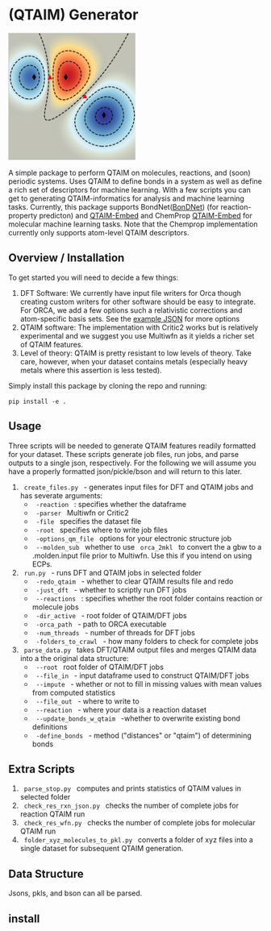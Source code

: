# (QTAIM) Generator

<img src="https://github.com/santi921/qtaim_generator/blob/main/qtaim_gen/notebooks/TOC.png" width=50% height=50%>

A simple package to perform QTAIM on molecules, reactions, and (soon) periodic systems. Uses QTAIM to define bonds in a system as well as define a rich set of descriptors for machine learning. With a few scripts you can get to generating QTAIM-informatics for analysis and machine learning tasks. Currently, this package supports BondNet(<a href="https://github.com/santi921/bondnet">BonDNet</a>) (for reaction-property predicton) and <a href="https://github.com/santi921/qtaim_embed">QTAIM-Embed</a> and ChemProp <a href="[https://github.com/santi921/qtaim_embed](https://github.com/chemprop/chemprop)">QTAIM-Embed</a> for molecular machine learning tasks. Note that the Chemprop implementation currently only supports atom-level QTAIM descriptors. 
## Overview / Installation
To get started you will need to decide a few things: 
1) DFT Software: We currently have input file writers for Orca though creating custom writers for other software should be easy to integrate. For ORCA, we add a few options such a relativistic corrections and atom-specific basis sets. See the <a href="[https://github.com/santi921/qtaim_generator/blob/main/qtaim_gen/source/scripts/options_qm.json]">example JSON</a>  for more options 
2) QTAIM software: The implementation with Critic2 works but is relatively experimental and we suggest you use Multiwfn as it yields a richer set of QTAIM features. 
3) Level of theory: QTAIM is pretty resistant to low levels of theory. Take care, however, when your dataset contains metals (especially heavy metals where this assertion is  less tested). 


Simply install this package by cloning the repo and running: 
```
pip install -e .
```

## Usage
Three scripts will be needed to generate QTAIM features readily formatted for your dataset. These scripts generate job files, run jobs, and parse outputs to a single json, respectively. For the following we will assume you have a properly formatted json/pickle/bson and will return to this later. 

1) <code> create_files.py </code> - generates input files for DFT and QTAIM jobs and has severate arguments:
    - <code> -reaction </code> : specifies whether the dataframe 
    - <code> -parser </code> Multiwfn or Critic2
    - <code> -file </code> specifies the dataset file
    - <code> -root </code> specifies where to write job files
    - <code> -options_qm_file </code> options for your electronic structure job
    - <code> --molden_sub </code> whether to use <code> orca_2mkl </code> to convert the a gbw to a .molden.input file prior to Multiwfn. Use this if you intend on using ECPs.
2) <code> run.py </code> - runs DFT and QTAIM jobs in selected folder
    - <code> -redo_qtaim </code> - whether to clear QTAIM results file and redo 
    - <code> -just_dft </code> - whether to scriptly run DFT jobs
    - <code> --reactions </code> : specifies whether the root folder contains reaction or molecule jobs
    - <code> -dir_active </code> - root folder of QTAIM/DFT jobs
    - <code> -orca_path </code> - path to ORCA executable
    - <code> -num_threads </code> - number of threads for DFT jobs
    - <code> -folders_to_crawl </code> - how many folders to check for complete jobs
3) <code> parse_data.py </code> takes DFT/QTAIM output files and merges QTAIM data into a the original data structure:
    - <code> --root </code> root folder of QTAIM/DFT jobs
    - <code> --file_in </code> - input dataframe used to construct QTAIM/DFT jobs
    - <code> --impute </code> - whether or not to fill in missing values with mean values from computed statistics
    - <code> --file_out </code> - where to write to
    - <code> --reaction </code> - where your data is a reaction dataset
    - <code> --update_bonds_w_qtaim </code> -whether to overwrite existing bond definitions
    - <code> -define_bonds </code> - method ("distances" or "qtaim") of determining bonds
   
## Extra Scripts
1) <code> parse_stop.py </code> computes and prints statistics of QTAIM values in selected folder
2) <code> check_res_rxn_json.py </code> checks the number of complete jobs for reaction QTAIM run
3) <code> check_res_wfn.py </code> checks the number of complete jobs for molecular QTAIM run
4) <code> folder_xyz_molecules_to_pkl.py </code> converts a folder of xyz files into a single dataset for subsequent QTAIM generation.

## Data Structure
Jsons, pkls, and bson can all be parsed. 
 


## install 